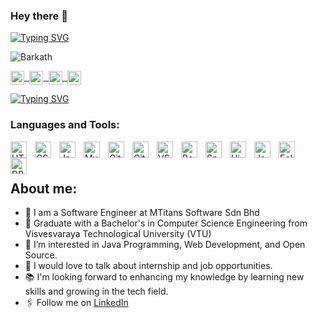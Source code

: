 ### Hey there :wave:

[![Typing SVG](https://readme-typing-svg.herokuapp.com?color=%2336BCF7&lines=This+is+Barkath+ulla)](https://git.io/typing-svg)

<p align="left">
  <img src="https://komarev.com/ghpvc/?username=shaik-barkath&label=Views&color=blue&style=plastic" alt="Barkath" />
</p>

<a href="https://www.linkedin.com/in/shaik-barkath/">
  <kbd>
    <img align="center" alt="Barkath's LinkedIn" width="22px" src="https://cdn-icons-png.flaticon.com/512/174/174857.png" />
  </kbd>
</a>
  
<a href="https://www.instagram.com/shaik_barkath_07/">
  <kbd>
    <img align="center" alt="Barkath's Instagram" width="22px" src="https://upload.wikimedia.org/wikipedia/commons/thumb/e/e7/Instagram_logo_2016.svg/2048px-Instagram_logo_2016.svg.png" />
  </kbd>
</a>
  
<a href="https://twitter.com/Barkath_says">
  <kbd>
    <img align="center" alt="Barkath's Twitter" width="22px" src="https://www.iconpacks.net/icons/2/free-twitter-logo-icon-2429-thumb.png" />
  </kbd>
</a>
 
<a href="https://t.me/Shaik_Barkath">
  <kbd>
    <img align="center" alt="Barkath's Telegram" width="22px" src="https://upload.wikimedia.org/wikipedia/commons/thumb/8/82/Telegram_logo.svg/768px-Telegram_logo.svg.png" />
  </kbd>
</a>
   
<br/>
   
[![Typing SVG](https://readme-typing-svg.herokuapp.com?color=%2336BCF7&lines=Let's+Connect)](https://git.io/typing-svg)

### Languages and Tools:

<img align="left" alt="HTML5" width="26px" src="https://cdn.jsdelivr.net/gh/devicons/devicon/icons/html5/html5-original.svg" style="padding-right:10px;" />
<img align="left" alt="CSS3" width="26px" src="https://cdn.jsdelivr.net/gh/devicons/devicon/icons/css3/css3-original.svg" style="padding-right:10px;" />
<img align="left" alt="Java" width="26px" src="https://cdn.jsdelivr.net/gh/devicons/devicon/icons/java/java-original.svg" style="padding-right:10px;" />
<img align="left" alt="MySQL" width="26px" src="https://cdn.jsdelivr.net/gh/devicons/devicon/icons/mysql/mysql-original.svg" style="padding-right:10px;" />
<img align="left" alt="Git" width="26px" src="https://cdn.jsdelivr.net/gh/devicons/devicon/icons/git/git-original.svg" style="padding-right:10px;" />
<img align="left" alt="GitHub" width="26px" src="https://cdn.jsdelivr.net/gh/devicons/devicon/icons/github/github-original.svg" style="padding-right:10px;" />
<img align="left" alt="VS Code" width="26px" src="https://cdn.jsdelivr.net/gh/devicons/devicon/icons/vscode/vscode-original.svg" style="padding-right:10px;" />
<img align="left" alt="Bootstrap" width="26px" src="https://cdn.jsdelivr.net/gh/devicons/devicon/icons/bootstrap/bootstrap-original.svg" style="padding-right:10px;" />
<img align="left" alt="Spring" width="26px" src="https://cdn.jsdelivr.net/gh/devicons/devicon/icons/spring/spring-original.svg" style="padding-right:10px;" />
<img align="left" alt="Hibernate" width="26px" src="https://cdn.jsdelivr.net/gh/devicons/devicon/icons/hibernate/hibernate-original.svg" style="padding-right:10px;" />
<img align="left" alt="JavaScript" width="26px" src="https://cdn.jsdelivr.net/gh/devicons/devicon/icons/javascript/javascript-original.svg" style="padding-right:10px;" />
<img align="left" alt="Eclipse" width="26px" src="https://cdn.jsdelivr.net/gh/devicons/devicon/icons/eclipse/eclipse-original.svg" style="padding-right:10px;" />
<img align="left" alt="DBeaver" width="26px" src="https://cdn.jsdelivr.net/gh/devicons/devicon/icons/dbeaver/dbeaver-original.svg" style="padding-right:10px;" />

<br />
<br />

## About me:

- 🏢 I am a Software Engineer at MTitans Software Sdn Bhd
- 🏫 Graduate with a Bachelor's in Computer Science Engineering from Visvesvaraya Technological University (VTU)
- 👀 I’m interested in Java Programming, Web Development, and Open Source.
- 💬 I would love to talk about internship and job opportunities.
- 📚 I'm looking forward to enhancing my knowledge by learning new skills and growing in the tech field.
- 🖇 Follow me on [LinkedIn](https://www.linkedin.com/in/shaik-barkath/)
